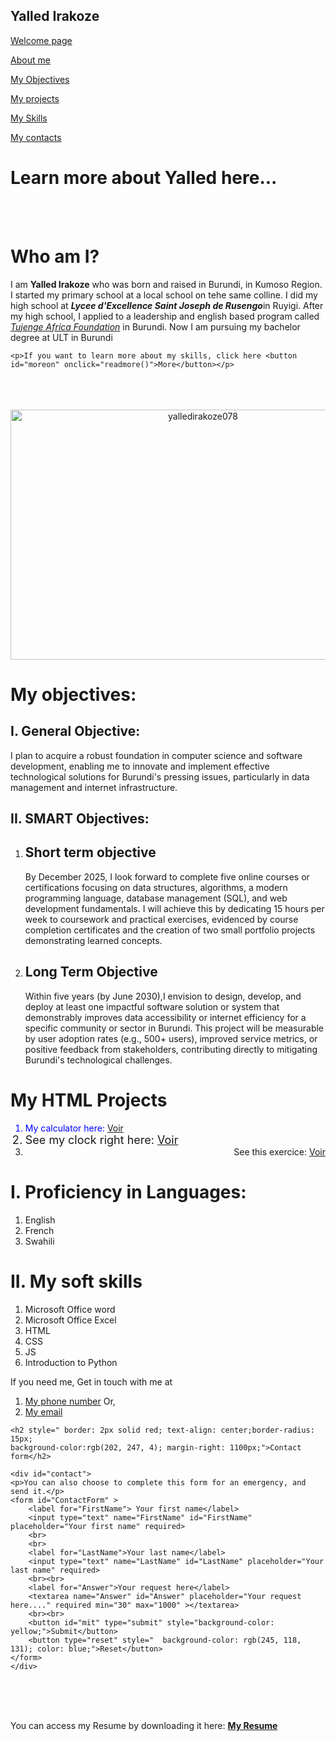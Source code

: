 <!DOCTYPE html>
<html lang="en">
<head>
    <meta charset="UTF-8">
    <meta name="viewport" content="width=device-width, initial-scale=1.0">
    <title>Yalled's Resume</title>
    <link rel="stylesheet" href="style.css">
</head>
<body>
    <div class="flex">
        <div class="container">
            <h2 id="Yayaname">Yalled Irakoze</h2>
            <p><a target="_self"  href="Welcome.html"> Welcome page</a> </p>
            <p><a target="_self" href="about me.html"> About me</a></p>
            <p><a target="_self" href="Myobjective.html">My Objectives</a></p>
            <p><a target="_self" href="Myprojects.html">My projects</a></p>
            <p><a target="_self" href="Competences.html">My Skills</a></p>
            <p><a target="_self" href="contact.html">My contacts</a></p>
        </div>
        <div>
            <h1>Learn more about Yalled here...</h1>
        </div>
    </div>
<br><br>
    <div id="aboume">
<h1>Who am I?</h1>
<div id="aboutme">
     <p> I am <b>Yalled Irakoze</b> who was born and raised in Burundi, in Kumoso Region. 
        I started my primary school at a local school on tehe same colline. I did my high school at <b>
        <em>Lycee d'Excellence Saint Joseph de Rusengo</em></b>in Ruyigi. After my high school, I applied to a leadership and english
        based program called <a target="_blank" href="https://www.tujenge.org/"><em>Tujenge Africa Foundation</em></a> in Burundi. Now I am pursuing my bachelor degree at ULT in Burundi
    </p>

    <p>If you want to learn more about my skills, click here <button id="moreon" onclick="readmore()">More</button></p>
</div>
<script>
      const userResponse = window.prompt("Do you want to continue? (Type 'yes' or 'no' or click OK/Cancel)");
      function readmore(){
            if (userResponse === null) {
                window.alert("You clicked Cancel. Leaving me alone!");
                console.log("User cancelled the prompt.");
            } else if (userResponse.toLowerCase() === "yes") { 
                console.log("Let's go!");
                window.alert("Great! Let's continue.");
            } else { 
                window.alert("Leave me alone!!");
                console.log("User chose not to continue or provided unexpected input.");
            }
        }
</script>
    </div>

<br><br><br>
 <img id="image" style=" width:600px; height: 400px; text-align: center;" src="DSC_0503.JPG" alt="yalledirakoze078">

<div id="Myobjective">
    <h1>My objectives: </h1>
    <h2>I. General Objective: </h2>
    <p>I plan to acquire a robust foundation in computer science and software development, 
        enabling me to innovate and implement effective technological solutions for 
        Burundi's pressing issues, particularly in data management and internet infrastructure.</p>
    <h2>II. SMART Objectives: </h2>
<ol>
    <li> <h2>Short term objective</h2></li>
    <p>By December 2025, I look forward to complete five online courses or certifications focusing on data structures,
         algorithms, a modern programming language, database management (SQL), 
         and web development fundamentals. I will achieve this by dedicating 15 hours per week to coursework
          and practical exercises, evidenced by course completion certificates and the creation 
          of two small portfolio projects demonstrating learned concepts.</p>
    <li><h2>Long Term Objective</h2></li>
    <p> Within five years (by June 2030),I envision to design, develop, and deploy at least one impactful
         software solution or system that demonstrably improves data accessibility or internet
          efficiency for a specific community or sector in Burundi. This project will be measurable 
          by user adoption rates (e.g., 500+ users), improved service metrics,
           or positive feedback from stakeholders, contributing directly to 
           mitigating Burundi's technological challenges.</p>
</ol>
</div>

<div id="Myprojects">
   <h1>My HTML Projects</h1>
  <ol>
    <li style="color: blue;"> My calculator here: <a target="_parent" href="Calculateur.html">Voir</a></li>
    <li style="font-size: large;"> See my clock right here: <a target="_parent" href="TempsReel.html">Voir</a></li>
    <li style="text-align: end;"> See this exercice: <a target="_top" href="Exercice.html">Voir</a></li>
  </ol> 
</div>

<div id="Myskills">
    <h1>I. Proficiency in Languages: </h1>
     <div class="Language">
<ol>
    <li>English</li>
    <li>French</li>
    <li>Swahili</li>
</ol>
     </div>

     
<h1>II. My soft skills</h1>
     <div class="Soft">
<ol>
    <li>Microsoft Office word</li>
    <li>Microsoft Office Excel</li>
    <li>HTML</li>
    <li>CSS</li>
    <li>JS</li>
    <li>Introduction to Python</li>
</ol>
    </div>
</div>

<div id="Mycontacts">
    <p>If you need me, Get in touch with me at 
    <ol>
        <li><a href="tel:+257 67427115">My phone number</a> Or, </li> 
        <li> <a href="mailto:yalledirakoze078@gmail.com">My email</a></li> 
    </ol></p>

    <h2 style=" border: 2px solid red; text-align: center;border-radius: 15px;
    background-color:rgb(202, 247, 4); margin-right: 1100px;">Contact form</h2>

    <div id="contact">
    <p>You can also choose to complete this form for an emergency, and send it.</p>
    <form id="ContactForm" >
        <label for="FirstName"> Your first name</label>
        <input type="text" name="FirstName" id="FirstName" placeholder="Your first name" required>
        <br>
        <br>
        <label for="LastName">Your last name</label>
        <input type="text" name="LastName" id="LastName" placeholder="Your last name" required>
        <br><br>
        <label for="Answer">Your request here</label>
        <textarea name="Answer" id="Answer" placeholder="Your request here...." required min="30" max="1000" ></textarea>
        <br><br>
        <button id="mit" type="submit" style="background-color: yellow;">Submit</button>
        <button type="reset" style="  background-color: rgb(245, 118, 131); color: blue;">Reset</button>
    </form>
    </div>
</div>

<br><br><br>
<p id="download">You can access my Resume by downloading it here: <b><a href="Yalled's Resume.pdf" download>My Resume</a> </b> </p>

</body>
</html>
